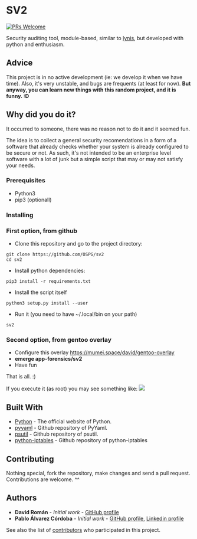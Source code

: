 # SV2
[![PRs Welcome](https://img.shields.io/badge/PRs-welcome-brightgreen.svg?style=flat-square)](http://makeapullrequest.com) 

Security auditing tool, module-based, similar to [lynis](https://github.com/CISOfy/lynis), but developed with python and enthusiasm.

## Advice
This project is in no active development (ie: we develop it when we have time).
Also, it's very unstable, and bugs are frequents (at least for now). **But anyway, you can learn new things with this random project, and it is funny. :D**

## Why did you do it?
It occurred to someone, there was no reason not to do it and it seemed fun.

The idea is to collect a general security recomendations in a form of a software that already checks whether your system is already configured to be secure or not. As such, it's not intended to be an enterprise level software with a lot of junk but a simple script that may or may not satisfy your needs.

### Prerequisites

* Python3
* pip3 (optionall)

### Installing

### First option, from github 

* Clone this repository and go to the project directory:
```
git clone https://github.com/OSPG/sv2
cd sv2
```
* Install python dependencies:
```
pip3 install -r requirements.txt
```
* Install the script itself
```
python3 setup.py install --user
```
* Run it (you need to have ~/.local/bin on your path)
```
sv2
```

### Second option, from gentoo overlay

* Configure this overlay https://mumei.space/david/gentoo-overlay
* **emerge app-forensics/sv2**
* Have fun

That is all. :)

If you execute it (as root) you may see something like:
![](http://i.imgur.com/LPmqZgp.png)

## Built With

* [Python](https://python.org) - The official website of Python.
* [pyyaml](https://github.com/yaml/pyyaml) - Github repository of PyYaml.
* [psutil](https://github.com/giampaolo/psutil) - Github repository of psutil.
* [python-iptables](https://github.com/ldx/python-iptables) - Github repository of python-iptables

## Contributing

Nothing special, fork the repository, make changes and send a pull request.
Contributions are welcome. ^^

## Authors

* **David Román** - *Initial work* - [GitHub profile](https://github.com/stkw0)
* **Pablo Álvarez Córdoba** - *Initial work* - [GitHub profile](https://github.com/palvarezcordoba/), [Linkedin profile](https://www.linkedin.com/in/pablo-Álvarez-Córdoba/)

See also the list of [contributors](https://github.com/OSPG/sv2/contributors) who participated in this project.
